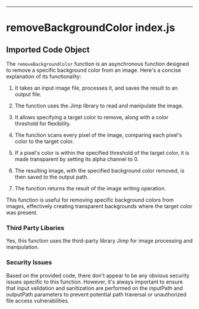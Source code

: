 

  

  

  

  

  

  

  

  

  

  

  

  

  

---
# removeBackgroundColor index.js
## Imported Code Object
The `removeBackgroundColor` function is an asynchronous function designed to remove a specific background color from an image. Here's a concise explanation of its functionality:

1. It takes an input image file, processes it, and saves the result to an output file.

2. The function uses the Jimp library to read and manipulate the image.

3. It allows specifying a target color to remove, along with a color threshold for flexibility.

4. The function scans every pixel of the image, comparing each pixel's color to the target color.

5. If a pixel's color is within the specified threshold of the target color, it is made transparent by setting its alpha channel to 0.

6. The resulting image, with the specified background color removed, is then saved to the output path.

7. The function returns the result of the image writing operation.

This function is useful for removing specific background colors from images, effectively creating transparent backgrounds where the target color was present.

### Third Party Libaries

Yes, this function uses the third-party library Jimp for image processing and manipulation.

### Security Issues

Based on the provided code, there don't appear to be any obvious security issues specific to this function. However, it's always important to ensure that input validation and sanitization are performed on the inputPath and outputPath parameters to prevent potential path traversal or unauthorized file access vulnerabilities.


  